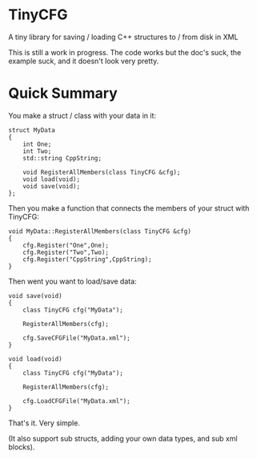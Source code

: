 # TinyCFG
A tiny library for saving / loading C++ structures to / from disk in XML

This is still a work in progress.  The code works but the doc's suck, the example suck, and it doesn't look very pretty.

# Quick Summary

You make a struct / class with your data in it:

```
struct MyData
{
    int One;
    int Two;
    std::string CppString;

    void RegisterAllMembers(class TinyCFG &cfg);
    void load(void);
    void save(void);
};
```

Then you make a function that connects the members of your struct with TinyCFG:

```
void MyData::RegisterAllMembers(class TinyCFG &cfg)
{
    cfg.Register("One",One);
    cfg.Register("Two",Two);
    cfg.Register("CppString",CppString);
}
```

Then went you want to load/save data:

```
void save(void)
{
    class TinyCFG cfg("MyData");

    RegisterAllMembers(cfg);

    cfg.SaveCFGFile("MyData.xml");
}

void load(void)
{
    class TinyCFG cfg("MyData");

    RegisterAllMembers(cfg);

    cfg.LoadCFGFile("MyData.xml");
}
```

That's it.  Very simple.

(It also support sub structs, adding your own data types, and sub xml blocks).
